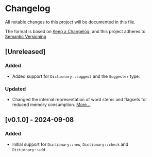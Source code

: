 # Changelog

All notable changes to this project will be documented in this file.

The format is based on [Keep a Changelog](https://keepachangelog.com/en/1.1.0/),
and this project adheres to [Semantic Versioning](https://semver.org/spec/v2.0.0.html).

## [Unreleased]

### Added

* Added support for `Dictionary::suggest` and the `Suggester` type.

### Updated

* Changed the internal representation of word stems and flagsets for reduced
  memory consumption. [More...](https://the-mikedavis.github.io/posts/german-string-optimizations-in-spellbook/)

## [v0.1.0] - 2024-09-08

### Added

* Initial support for `Dictionary::new`, `Dictionary::check` and `Dictionary::add`
